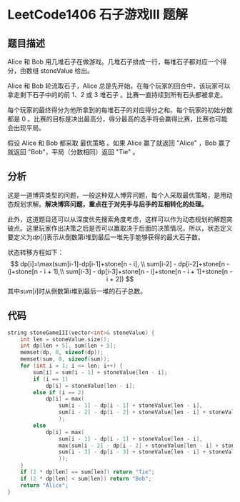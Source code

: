 # LeetCode1406 石子游戏III 题解

## 题目描述

Alice 和 Bob 用几堆石子在做游戏。几堆石子排成一行，每堆石子都对应一个得分，由数组 stoneValue 给出。

Alice 和 Bob 轮流取石子，Alice 总是先开始。在每个玩家的回合中，该玩家可以拿走剩下石子中的的前 1、2 或 3 堆石子 。比赛一直持续到所有石头都被拿走。

每个玩家的最终得分为他所拿到的每堆石子的对应得分之和。每个玩家的初始分数都是 0 。比赛的目标是决出最高分，得分最高的选手将会赢得比赛，比赛也可能会出现平局。

假设 Alice 和 Bob 都采取 最优策略 。如果 Alice 赢了就返回 "Alice" ，Bob 赢了就返回 "Bob"，平局（分数相同）返回 "Tie" 。



## 分析

这是一道博弈类型的问题，一般这种双人博弈问题，每个人采取最优策略，是用动态规划求解。**解决博弈问题，重点在于对先手与后手的互相转化的处理。**

此外，这道题目还可以从深度优先搜索角度考虑，这样可以作为动态规划的解题突破点。这里玩家作出决策之后是否可以赢取决于后面的决策情况，所以，状态定义要定义为$dp[i]$表示从倒数第i堆到最后一堆先手能够获得的最大石子数。

状态转移方程如下：
$$
dp[i]=\max(sum[i-1]-dp[i-1]+stone[n - i], \\
sum[i-2] - dp[i-2]+stone[n - i]+stone[n - i + 1],\\
sum[i-3] - dp[i-3]+stone[n - i]+stone[n - i + 1]+stone[n - i + 2])
$$
其中$sum[i]$时从倒数第i堆到最后一堆的石子总数。



## 代码

```c++
string stoneGameIII(vector<int>& stoneValue) {
    int len = stoneValue.size();
    int dp[len + 5], sum[len + 5];
    memset(dp, 0, sizeof(dp));
    memset(sum, 0, sizeof(sum));
    for (int i = 1; i <= len; i++) {
        sum[i] = sum[i - 1] + stoneValue[len - i];
        if (i == 1) 
            dp[i] = stoneValue[len - i];
        else if (i == 2) 
            dp[i] = max(
                sum[i - 1] - dp[i - 1] + stoneValue[len - i], 
                sum[i - 2] - dp[i - 2] + stoneValue[len - i] + stoneValue[len - i + 1]
                );
        else 
            dp[i] = max(
                sum[i - 1] - dp[i - 1] + stoneValue[len - i],
                max(sum[i - 2] - dp[i - 2] + stoneValue[len - i] + stoneValue[len - i + 1],
                sum[i - 3] - dp[i - 3] + stoneValue[len - i] + stoneValue[len - i + 1] + stoneValue[len - i + 2]
                ));
    }
    if (2 * dp[len] == sum[len]) return "Tie";
    if (2 * dp[len] < sum[len]) return "Bob";
    return "Alice";
}
```


